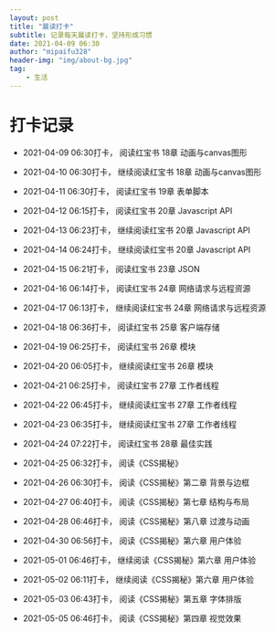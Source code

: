 ```yaml
---
layout: post
title: "晨读打卡"
subtitle: 记录每天晨读打卡，坚持形成习惯
date: 2021-04-09 06:30
author: "mipaifu328"
header-img: "img/about-bg.jpg"
tag: 
    - 生活
---
```


# 打卡记录
- 2021-04-09 06:30打卡， 阅读红宝书 18章 动画与canvas图形
- 2021-04-10 06:30打卡， 继续阅读红宝书 18章 动画与canvas图形
- 2021-04-11 06:30打卡， 阅读红宝书 19章 表单脚本
- 2021-04-12 06:15打卡， 阅读红宝书 20章 Javascript API
- 2021-04-13 06:23打卡， 继续阅读红宝书 20章 Javascript API
- 2021-04-14 06:24打卡， 继续阅读红宝书 20章 Javascript API
- 2021-04-15 06:21打卡， 阅读红宝书 23章 JSON
- 2021-04-16 06:14打卡， 阅读红宝书 24章 网络请求与远程资源
- 2021-04-17 06:13打卡， 继续阅读红宝书 24章 网络请求与远程资源
- 2021-04-18 06:36打卡， 阅读红宝书 25章 客户端存储
- 2021-04-19 06:25打卡， 阅读红宝书 26章 模块
- 2021-04-20 06:05打卡， 继续阅读红宝书 26章 模块
- 2021-04-21 06:25打卡， 阅读红宝书 27章 工作者线程
- 2021-04-22 06:45打卡， 继续阅读红宝书 27章 工作者线程
- 2021-04-23 06:35打卡， 继续阅读红宝书 27章 工作者线程
- 2021-04-24 07:22打卡， 阅读红宝书 28章 最佳实践
- 2021-04-25 06:32打卡， 阅读《CSS揭秘》
- 2021-04-26 06:30打卡， 阅读《CSS揭秘》第二章 背景与边框
- 2021-04-27 06:40打卡， 阅读《CSS揭秘》第七章 结构与布局
- 2021-04-28 06:46打卡， 阅读《CSS揭秘》第八章 过渡与动画

- 2021-04-30 06:56打卡， 阅读《CSS揭秘》第六章 用户体验
- 2021-05-01 06:46打卡， 继续阅读《CSS揭秘》第六章 用户体验
- 2021-05-02 06:11打卡， 继续阅读《CSS揭秘》第六章 用户体验
- 2021-05-03 06:43打卡， 阅读《CSS揭秘》第五章 字体排版

- 2021-05-05 06:46打卡， 阅读《CSS揭秘》第四章 视觉效果
